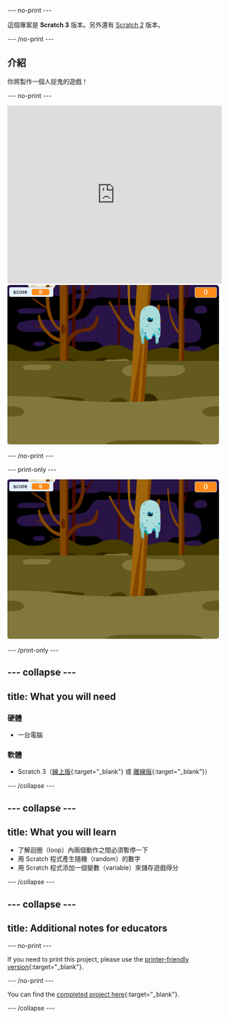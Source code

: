 \--- no-print \---

這個專案是 **Scratch 3** 版本。另外還有 [Scratch 2](https://projects.raspberrypi.org/en/projects/ghostbusters-scratch2) 版本。

\--- /no-print \---

## 介紹

你將製作一個人捉鬼的遊戲！

\--- no-print \---

<div class="scratch-preview">
  <iframe allowtransparency="true" width="485" height="402" src="https://scratch.mit.edu/projects/embed/276874679/?autostart=false" frameborder="0" scrolling="no"></iframe>
  <img src="images/showcase-static.png">
</div>

\--- /no-print \---

\--- print-only \---

![演示](images/showcase-static.png)

\--- /print-only \---

## \--- collapse \---

## title: What you will need

### 硬體

- 一台電腦

### 軟體

- Scratch 3（[線上版](http://rpf.io/scratchon){:target="_blank"} 或 [離線版](http://rpf.io/scratchoff){:target="_blank"}）

\--- /collapse \---

## \--- collapse \---

## title: What you will learn

- 了解迴圈（loop）內兩個動作之間必須暫停一下
- 用 Scratch 程式產生隨機（random）的數字
- 用 Scratch 程式添加一個變數（variable）來儲存遊戲得分

\--- /collapse \---

## \--- collapse \---

## title: Additional notes for educators

\--- no-print \---

If you need to print this project, please use the [printer-friendly version](https://projects.raspberrypi.org/en/projects/ghostbusters/print){:target="_blank"}.

\--- /no-print \---

You can find the [completed project here](http://rpf.io/p/en/ghostbusters-get){:target="_blank"}.

\--- /collapse \---